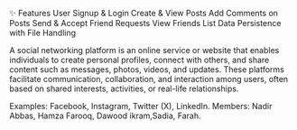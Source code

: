 ✨ Features
User Signup & Login
Create & View Posts
Add Comments on Posts
Send & Accept Friend Requests
View Friends List
Data Persistence with File Handling

A social networking platform is an online service or website that enables individuals to create personal profiles, connect with others, and share content such as messages, photos, videos, and updates. These platforms facilitate communication, collaboration, and interaction among users, often based on shared interests, activities, or real-life relationships.

Examples: Facebook, Instagram, Twitter (X), LinkedIn.
Members: Nadir Abbas, Hamza Farooq, Dawood ikram,Sadia, Farah.




